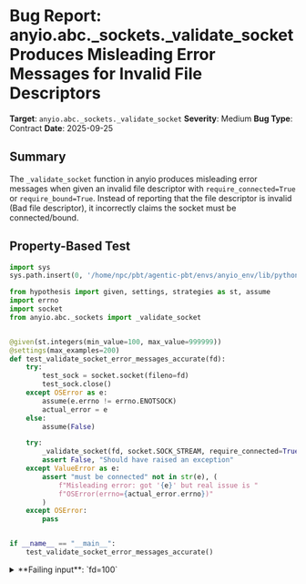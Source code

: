 # Bug Report: anyio.abc._sockets._validate_socket Produces Misleading Error Messages for Invalid File Descriptors

**Target**: `anyio.abc._sockets._validate_socket`
**Severity**: Medium
**Bug Type**: Contract
**Date**: 2025-09-25

## Summary

The `_validate_socket` function in anyio produces misleading error messages when given an invalid file descriptor with `require_connected=True` or `require_bound=True`. Instead of reporting that the file descriptor is invalid (Bad file descriptor), it incorrectly claims the socket must be connected/bound.

## Property-Based Test

```python
import sys
sys.path.insert(0, '/home/npc/pbt/agentic-pbt/envs/anyio_env/lib/python3.13/site-packages')

from hypothesis import given, settings, strategies as st, assume
import errno
import socket
from anyio.abc._sockets import _validate_socket


@given(st.integers(min_value=100, max_value=999999))
@settings(max_examples=200)
def test_validate_socket_error_messages_accurate(fd):
    try:
        test_sock = socket.socket(fileno=fd)
        test_sock.close()
    except OSError as e:
        assume(e.errno != errno.ENOTSOCK)
        actual_error = e
    else:
        assume(False)

    try:
        _validate_socket(fd, socket.SOCK_STREAM, require_connected=True)
        assert False, "Should have raised an exception"
    except ValueError as e:
        assert "must be connected" not in str(e), (
            f"Misleading error: got '{e}' but real issue is "
            f"OSError(errno={actual_error.errno})"
        )
    except OSError:
        pass


if __name__ == "__main__":
    test_validate_socket_error_messages_accurate()
```

<details>

<summary>
**Failing input**: `fd=100`
</summary>
```
Traceback (most recent call last):
  File "/home/npc/pbt/agentic-pbt/envs/anyio_env/lib/python3.13/site-packages/anyio/abc/_sockets.py", line 46, in _validate_socket
    sock = socket.socket(fileno=sock_or_fd)
  File "/home/npc/miniconda/lib/python3.13/socket.py", line 233, in __init__
    _socket.socket.__init__(self, family, type, proto, fileno)
    ~~~~~~~~~~~~~~~~~~~~~~~^^^^^^^^^^^^^^^^^^^^^^^^^^^^^^^^^^^
OSError: [Errno 9] Bad file descriptor

The above exception was the direct cause of the following exception:

Traceback (most recent call last):
  File "/home/npc/pbt/agentic-pbt/worker_/56/hypo.py", line 23, in test_validate_socket_error_messages_accurate
    _validate_socket(fd, socket.SOCK_STREAM, require_connected=True)
    ~~~~~~~~~~~~~~~~^^^^^^^^^^^^^^^^^^^^^^^^^^^^^^^^^^^^^^^^^^^^^^^^
  File "/home/npc/pbt/agentic-pbt/envs/anyio_env/lib/python3.13/site-packages/anyio/abc/_sockets.py", line 53, in _validate_socket
    raise ValueError("the socket must be connected") from exc
ValueError: the socket must be connected

During handling of the above exception, another exception occurred:

Traceback (most recent call last):
  File "/home/npc/pbt/agentic-pbt/worker_/56/hypo.py", line 35, in <module>
    test_validate_socket_error_messages_accurate()
    ~~~~~~~~~~~~~~~~~~~~~~~~~~~~~~~~~~~~~~~~~~~~^^
  File "/home/npc/pbt/agentic-pbt/worker_/56/hypo.py", line 11, in test_validate_socket_error_messages_accurate
    @settings(max_examples=200)
                   ^^^
  File "/home/npc/pbt/agentic-pbt/envs/anyio_env/lib/python3.13/site-packages/hypothesis/core.py", line 2124, in wrapped_test
    raise the_error_hypothesis_found
  File "/home/npc/pbt/agentic-pbt/worker_/56/hypo.py", line 26, in test_validate_socket_error_messages_accurate
    assert "must be connected" not in str(e), (
           ^^^^^^^^^^^^^^^^^^^^^^^^^^^^^^^^^
AssertionError: Misleading error: got 'the socket must be connected' but real issue is OSError(errno=9)
Falsifying example: test_validate_socket_error_messages_accurate(
    fd=100,
)
```
</details>

## Reproducing the Bug

```python
import sys
sys.path.insert(0, '/home/npc/pbt/agentic-pbt/envs/anyio_env/lib/python3.13/site-packages')

import socket
from anyio.abc._sockets import _validate_socket

# Test with an invalid file descriptor
invalid_fd = 99999

print("Test 1: Invalid FD with require_connected=True")
print("-" * 50)
try:
    _validate_socket(invalid_fd, socket.SOCK_STREAM, require_connected=True)
except Exception as e:
    print(f"Exception type: {type(e).__name__}")
    print(f"Exception message: {e}")

print("\nTest 2: Invalid FD with require_bound=True")
print("-" * 50)
try:
    _validate_socket(invalid_fd, socket.SOCK_STREAM, require_bound=True)
except Exception as e:
    print(f"Exception type: {type(e).__name__}")
    print(f"Exception message: {e}")

print("\nTest 3: Direct socket creation with invalid FD (for comparison)")
print("-" * 50)
try:
    sock = socket.socket(fileno=invalid_fd)
except Exception as e:
    print(f"Exception type: {type(e).__name__}")
    print(f"Exception message: {e}")
    print(f"Exception errno: {e.errno if hasattr(e, 'errno') else 'N/A'}")
```

<details>

<summary>
Misleading error messages for invalid file descriptors
</summary>
```
Test 1: Invalid FD with require_connected=True
--------------------------------------------------
Exception type: ValueError
Exception message: the socket must be connected

Test 2: Invalid FD with require_bound=True
--------------------------------------------------
Exception type: ValueError
Exception message: the socket must be bound to a local address

Test 3: Direct socket creation with invalid FD (for comparison)
--------------------------------------------------
Exception type: OSError
Exception message: [Errno 9] Bad file descriptor
Exception errno: 9
```
</details>

## Why This Is A Bug

This violates expected behavior by providing misleading diagnostic information when invalid file descriptors are passed to the function. The error handling logic in lines 47-57 of `/home/npc/pbt/agentic-pbt/envs/anyio_env/lib/python3.13/site-packages/anyio/abc/_sockets.py` catches OSError exceptions from `socket.socket(fileno=sock_or_fd)` and incorrectly interprets them based on the `require_connected` and `require_bound` parameters.

When `socket.socket(fileno=invalid_fd)` fails with `OSError(errno=9, "Bad file descriptor")`, the code:
1. Correctly handles `errno.ENOTSOCK` (errno 88) with an accurate error message
2. But for other OSErrors like `errno.EBADF` (errno 9), it assumes the socket exists but isn't in the required state
3. This leads to "the socket must be connected" or "the socket must be bound to a local address" errors when the real issue is that no valid socket exists at all

This misleads developers during debugging - they will try to connect or bind a non-existent socket instead of fixing the invalid file descriptor issue.

## Relevant Context

The `_validate_socket` function is used internally by public API methods across the anyio library:
- `SocketStream.from_socket()` (line 203)
- `UNIXSocketStream.from_socket()` (line 220-222)
- `SocketListener.from_socket()` (line 267)
- `UDPSocket.from_socket()` (line 309)
- `ConnectedUDPSocket.from_socket()` (line 339-343)
- `UNIXDatagramSocket.from_socket()` (line 371)
- `ConnectedUNIXDatagramSocket.from_socket()` (line 402-404)

These public methods accept "a socket object or file descriptor" according to their docstrings, but don't specify behavior for invalid descriptors. While `_validate_socket` is a private function (leading underscore), its error messages bubble up through these public APIs, affecting user-facing error reporting.

The Python standard library's `socket.socket(fileno=...)` constructor raises various OSError exceptions with different error codes:
- `errno.EBADF` (9): Bad file descriptor - when the FD doesn't exist
- `errno.ENOTSOCK` (88): Socket operation on non-socket - when the FD exists but isn't a socket

The current code only properly handles ENOTSOCK but misinterprets EBADF errors.

## Proposed Fix

```diff
--- a/anyio/abc/_sockets.py
+++ b/anyio/abc/_sockets.py
@@ -44,14 +44,11 @@ def _validate_socket(
     if isinstance(sock_or_fd, int):
         try:
             sock = socket.socket(fileno=sock_or_fd)
         except OSError as exc:
-            if exc.errno == errno.ENOTSOCK:
-                raise ValueError(
-                    "the file descriptor does not refer to a socket"
-                ) from exc
-            elif require_connected:
-                raise ValueError("the socket must be connected") from exc
-            elif require_bound:
-                raise ValueError("the socket must be bound to a local address") from exc
-            else:
-                raise
+            # All OSErrors at this point mean the FD is invalid or not a socket
+            # Common cases: EBADF (bad file descriptor), ENOTSOCK (not a socket)
+            raise ValueError(
+                f"invalid file descriptor or not a socket (errno {exc.errno})"
+            ) from exc
     elif isinstance(sock_or_fd, socket.socket):
         sock = sock_or_fd
```